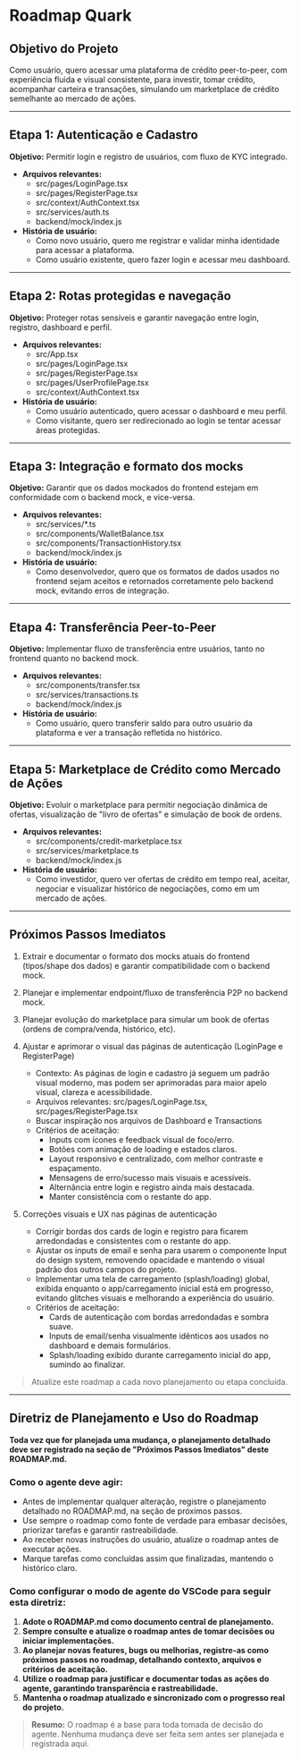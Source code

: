 # Roadmap Quark

## Objetivo do Projeto
Como usuário, quero acessar uma plataforma de crédito peer-to-peer, com experiência fluida e visual consistente, para investir, tomar crédito, acompanhar carteira e transações, simulando um marketplace de crédito semelhante ao mercado de ações.

---

## Etapa 1: Autenticação e Cadastro
**Objetivo:** Permitir login e registro de usuários, com fluxo de KYC integrado.
- **Arquivos relevantes:**
  - src/pages/LoginPage.tsx
  - src/pages/RegisterPage.tsx
  - src/context/AuthContext.tsx
  - src/services/auth.ts
  - backend/mock/index.js
- **História de usuário:**
  - Como novo usuário, quero me registrar e validar minha identidade para acessar a plataforma.
  - Como usuário existente, quero fazer login e acessar meu dashboard.

---

## Etapa 2: Rotas protegidas e navegação
**Objetivo:** Proteger rotas sensíveis e garantir navegação entre login, registro, dashboard e perfil.
- **Arquivos relevantes:**
  - src/App.tsx
  - src/pages/LoginPage.tsx
  - src/pages/RegisterPage.tsx
  - src/pages/UserProfilePage.tsx
  - src/context/AuthContext.tsx
- **História de usuário:**
  - Como usuário autenticado, quero acessar o dashboard e meu perfil.
  - Como visitante, quero ser redirecionado ao login se tentar acessar áreas protegidas.

---

## Etapa 3: Integração e formato dos mocks
**Objetivo:** Garantir que os dados mockados do frontend estejam em conformidade com o backend mock, e vice-versa.
- **Arquivos relevantes:**
  - src/services/*.ts
  - src/components/WalletBalance.tsx
  - src/components/TransactionHistory.tsx
  - backend/mock/index.js
- **História de usuário:**
  - Como desenvolvedor, quero que os formatos de dados usados no frontend sejam aceitos e retornados corretamente pelo backend mock, evitando erros de integração.

---

## Etapa 4: Transferência Peer-to-Peer
**Objetivo:** Implementar fluxo de transferência entre usuários, tanto no frontend quanto no backend mock.
- **Arquivos relevantes:**
  - src/components/transfer.tsx
  - src/services/transactions.ts
  - backend/mock/index.js
- **História de usuário:**
  - Como usuário, quero transferir saldo para outro usuário da plataforma e ver a transação refletida no histórico.

---

## Etapa 5: Marketplace de Crédito como Mercado de Ações
**Objetivo:** Evoluir o marketplace para permitir negociação dinâmica de ofertas, visualização de "livro de ofertas" e simulação de book de ordens.
- **Arquivos relevantes:**
  - src/components/credit-marketplace.tsx
  - src/services/marketplace.ts
  - backend/mock/index.js
- **História de usuário:**
  - Como investidor, quero ver ofertas de crédito em tempo real, aceitar, negociar e visualizar histórico de negociações, como em um mercado de ações.

---


## Próximos Passos Imediatos
1. Extrair e documentar o formato dos mocks atuais do frontend (tipos/shape dos dados) e garantir compatibilidade com o backend mock.
2. Planejar e implementar endpoint/fluxo de transferência P2P no backend mock.
3. Planejar evolução do marketplace para simular um book de ofertas (ordens de compra/venda, histórico, etc).

4. Ajustar e aprimorar o visual das páginas de autenticação (LoginPage e RegisterPage)
   - Contexto: As páginas de login e cadastro já seguem um padrão visual moderno, mas podem ser aprimoradas para maior apelo visual, clareza e acessibilidade.
   - Arquivos relevantes: src/pages/LoginPage.tsx, src/pages/RegisterPage.tsx
   - Buscar inspiração nos arquivos de Dashboard e Transactions
   - Critérios de aceitação:
     - Inputs com ícones e feedback visual de foco/erro.
     - Botões com animação de loading e estados claros.
     - Layout responsivo e centralizado, com melhor contraste e espaçamento.
     - Mensagens de erro/sucesso mais visuais e acessíveis.
     - Alternância entre login e registro ainda mais destacada.
     - Manter consistência com o restante do app.

5. Correções visuais e UX nas páginas de autenticação
   - Corrigir bordas dos cards de login e registro para ficarem arredondadas e consistentes com o restante do app.
   - Ajustar os inputs de email e senha para usarem o componente Input do design system, removendo opacidade e mantendo o visual padrão dos outros campos do projeto.
   - Implementar uma tela de carregamento (splash/loading) global, exibida enquanto o app/carregamento inicial está em progresso, evitando glitches visuais e melhorando a experiência do usuário.
   - Critérios de aceitação:
     - Cards de autenticação com bordas arredondadas e sombra suave.
     - Inputs de email/senha visualmente idênticos aos usados no dashboard e demais formulários.
     - Splash/loading exibido durante carregamento inicial do app, sumindo ao finalizar.

> Atualize este roadmap a cada novo planejamento ou etapa concluída.

---

## Diretriz de Planejamento e Uso do Roadmap

**Toda vez que for planejada uma mudança, o planejamento detalhado deve ser registrado na seção de "Próximos Passos Imediatos" deste ROADMAP.md.**

### Como o agente deve agir:
- Antes de implementar qualquer alteração, registre o planejamento detalhado no ROADMAP.md, na seção de próximos passos.
- Use sempre o roadmap como fonte de verdade para embasar decisões, priorizar tarefas e garantir rastreabilidade.
- Ao receber novas instruções do usuário, atualize o roadmap antes de executar ações.
- Marque tarefas como concluídas assim que finalizadas, mantendo o histórico claro.

### Como configurar o modo de agente do VSCode para seguir esta diretriz:
1. **Adote o ROADMAP.md como documento central de planejamento.**
2. **Sempre consulte e atualize o roadmap antes de tomar decisões ou iniciar implementações.**
3. **Ao planejar novas features, bugs ou melhorias, registre-as como próximos passos no roadmap, detalhando contexto, arquivos e critérios de aceitação.**
4. **Utilize o roadmap para justificar e documentar todas as ações do agente, garantindo transparência e rastreabilidade.**
5. **Mantenha o roadmap atualizado e sincronizado com o progresso real do projeto.**

> **Resumo:** O roadmap é a base para toda tomada de decisão do agente. Nenhuma mudança deve ser feita sem antes ser planejada e registrada aqui.

